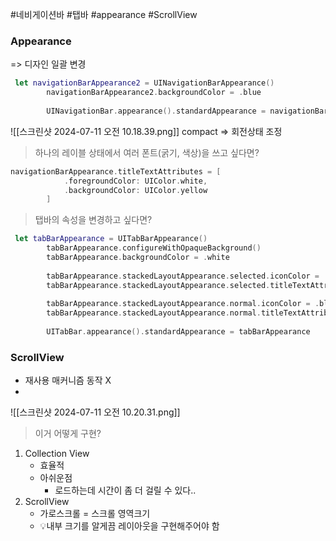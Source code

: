 #네비게이션바 #탭바 #appearance #ScrollView
### Appearance
=> 디자인 일괄 변경

```swift
 let navigationBarAppearance2 = UINavigationBarAppearance()
        navigationBarAppearance2.backgroundColor = .blue
        
        UINavigationBar.appearance().standardAppearance = navigationBarAppearance2
```

![[스크린샷 2024-07-11 오전 10.18.39.png]]
compact => 회전상태 조정

> 하나의 레이블 상태에서 여러 폰트(굵기, 색상)을 쓰고 싶다면? 

```swift
navigationBarAppearance.titleTextAttributes = [
            .foregroundColor: UIColor.white,
            .backgroundColor: UIColor.yellow
        ]
```

> 탭바의 속성을 변경하고 싶다면?

```swift
 let tabBarAppearance = UITabBarAppearance()
        tabBarAppearance.configureWithOpaqueBackground()
        tabBarAppearance.backgroundColor = .white
        
        tabBarAppearance.stackedLayoutAppearance.selected.iconColor = .blue
        tabBarAppearance.stackedLayoutAppearance.selected.titleTextAttributes = [.foregroundColor: UIColor.blue]
        
        tabBarAppearance.stackedLayoutAppearance.normal.iconColor = .blue
        tabBarAppearance.stackedLayoutAppearance.normal.titleTextAttributes = [.foregroundColor: UIColor.orange]
        
        UITabBar.appearance().standardAppearance = tabBarAppearance
```

### ScrollView
- 재사용 매커니즘 동작 X
- 

![[스크린샷 2024-07-11 오전 10.20.31.png]]
> 이거 어떻게 구현? 

1. Collection View
	 - 효율적
	 - 아쉬운점
		 - 로드하는데 시간이 좀 더 걸릴 수 있다.. 
2. ScrollView
	 - 가로스크롤 = 스크롤 영역크기
	 - 💡내부 크기를 알게끔 레이아웃을 구현해주어야 함